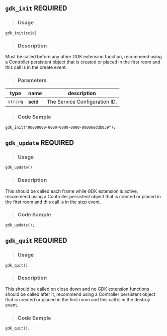 ## `gdk_init` <span class="badge badge-primary">REQUIRED</span>

> ### **Usage**

`gdk_init(scid)`

> ### **Description**

Must be called before any other GDK extension function, recommend using a Controller persistent object that is created or placed in the first room and this call is in the create event.

> ### **Parameters**

|    type    | name     | description                   |
| :--------: | -------- | ----------------------------- |
| *`string`* | **scid** | The Service Configuration ID. |

> ### **Code Sample**
  
```gml
gdk_init("00000000-0000-0000-0000-000060ddb039");
```
<div style="page-break-after: always;"></div>


## `gdk_update` <span class="badge badge-primary">REQUIRED</span>

> ### **Usage**

`gdk_update()`

> ### **Description**

This should be called each frame while GDK extension is active, recommend using a Controller persistent object that is created or placed in the first room and this call is in the step event.

> ### **Code Sample**
  
```gml
gdk_update();
```
<div style="page-break-after: always;"></div>


## `gdk_quit` <span class="badge badge-primary">REQUIRED</span>

> ### **Usage**

`gdk_quit()`

> ### **Description**

This should be called on close down and no GDK extension functions should be called after it, recommend using a Controller persistent object that is created or placed in the first room and this call is in the destroy event.

> ### **Code Sample**
  
```gml
gdk_quit();
```
<div style="page-break-after: always;"></div>